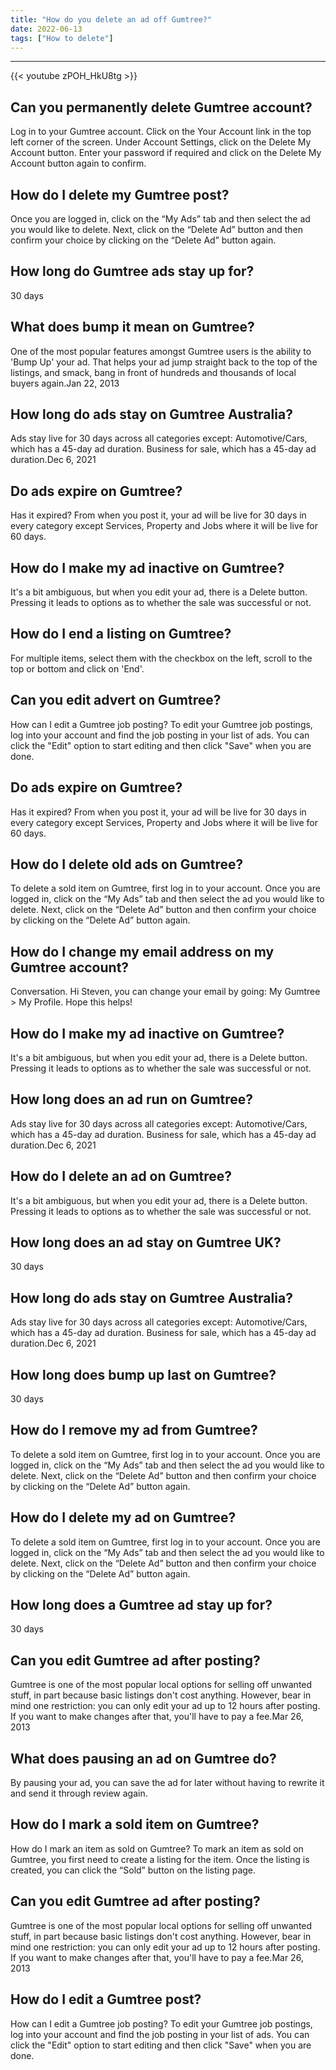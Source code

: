```yaml
---
title: "How do you delete an ad off Gumtree?"
date: 2022-06-13
tags: ["How to delete"]
---
```


---
{{< youtube zPOH_HkU8tg >}}
## Can you permanently delete Gumtree account?
Log in to your Gumtree account. Click on the Your Account link in the top left corner of the screen. Under Account Settings, click on the Delete My Account button. Enter your password if required and click on the Delete My Account button again to confirm.

## How do I delete my Gumtree post?
Once you are logged in, click on the “My Ads” tab and then select the ad you would like to delete. Next, click on the “Delete Ad” button and then confirm your choice by clicking on the “Delete Ad” button again.

## How long do Gumtree ads stay up for?
30 days

## What does bump it mean on Gumtree?
One of the most popular features amongst Gumtree users is the ability to 'Bump Up' your ad. That helps your ad jump straight back to the top of the listings, and smack, bang in front of hundreds and thousands of local buyers again.Jan 22, 2013

## How long do ads stay on Gumtree Australia?
Ads stay live for 30 days across all categories except: Automotive/Cars, which has a 45-day ad duration. Business for sale, which has a 45-day ad duration.Dec 6, 2021

## Do ads expire on Gumtree?
Has it expired? From when you post it, your ad will be live for 30 days in every category except Services, Property and Jobs where it will be live for 60 days.

## How do I make my ad inactive on Gumtree?
It's a bit ambiguous, but when you edit your ad, there is a Delete button. Pressing it leads to options as to whether the sale was successful or not.

## How do I end a listing on Gumtree?
For multiple items, select them with the checkbox on the left, scroll to the top or bottom and click on 'End'.

## Can you edit advert on Gumtree?
How can I edit a Gumtree job posting? To edit your Gumtree job postings, log into your account and find the job posting in your list of ads. You can click the "Edit" option to start editing and then click "Save" when you are done.

## Do ads expire on Gumtree?
Has it expired? From when you post it, your ad will be live for 30 days in every category except Services, Property and Jobs where it will be live for 60 days.

## How do I delete old ads on Gumtree?
To delete a sold item on Gumtree, first log in to your account. Once you are logged in, click on the “My Ads” tab and then select the ad you would like to delete. Next, click on the “Delete Ad” button and then confirm your choice by clicking on the “Delete Ad” button again.

## How do I change my email address on my Gumtree account?
Conversation. Hi Steven, you can change your email by going: My Gumtree > My Profile. Hope this helps!

## How do I make my ad inactive on Gumtree?
It's a bit ambiguous, but when you edit your ad, there is a Delete button. Pressing it leads to options as to whether the sale was successful or not.

## How long does an ad run on Gumtree?
Ads stay live for 30 days across all categories except: Automotive/Cars, which has a 45-day ad duration. Business for sale, which has a 45-day ad duration.Dec 6, 2021

## How do I delete an ad on Gumtree?
It's a bit ambiguous, but when you edit your ad, there is a Delete button. Pressing it leads to options as to whether the sale was successful or not.

## How long does an ad stay on Gumtree UK?
30 days

## How long do ads stay on Gumtree Australia?
Ads stay live for 30 days across all categories except: Automotive/Cars, which has a 45-day ad duration. Business for sale, which has a 45-day ad duration.Dec 6, 2021

## How long does bump up last on Gumtree?
30 days

## How do I remove my ad from Gumtree?
To delete a sold item on Gumtree, first log in to your account. Once you are logged in, click on the “My Ads” tab and then select the ad you would like to delete. Next, click on the “Delete Ad” button and then confirm your choice by clicking on the “Delete Ad” button again.

## How do I delete my ad on Gumtree?
To delete a sold item on Gumtree, first log in to your account. Once you are logged in, click on the “My Ads” tab and then select the ad you would like to delete. Next, click on the “Delete Ad” button and then confirm your choice by clicking on the “Delete Ad” button again.

## How long does a Gumtree ad stay up for?
30 days

## Can you edit Gumtree ad after posting?
Gumtree is one of the most popular local options for selling off unwanted stuff, in part because basic listings don't cost anything. However, bear in mind one restriction: you can only edit your ad up to 12 hours after posting. If you want to make changes after that, you'll have to pay a fee.Mar 26, 2013

## What does pausing an ad on Gumtree do?
By pausing your ad, you can save the ad for later without having to rewrite it and send it through review again.

## How do I mark a sold item on Gumtree?
How do I mark an item as sold on Gumtree? To mark an item as sold on Gumtree, you first need to create a listing for the item. Once the listing is created, you can click the “Sold” button on the listing page.

## Can you edit Gumtree ad after posting?
Gumtree is one of the most popular local options for selling off unwanted stuff, in part because basic listings don't cost anything. However, bear in mind one restriction: you can only edit your ad up to 12 hours after posting. If you want to make changes after that, you'll have to pay a fee.Mar 26, 2013

## How do I edit a Gumtree post?
How can I edit a Gumtree job posting? To edit your Gumtree job postings, log into your account and find the job posting in your list of ads. You can click the "Edit" option to start editing and then click "Save" when you are done.

